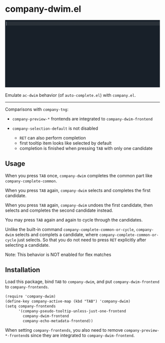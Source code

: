 # company-dwim.el

![screencast](./screencast.gif)

Emulate `ac-dwim` behavior (of `auto-complete.el`) with `company.el`.

----

Comparisons with `company-tng`:

- `company-preview-*` frontends are integrated to `company-dwim-frontend`

- `company-selection-default` is not disabled
  - `RET` can also perform completion
  - first tooltip item looks like selected by default
  - completion is finished when pressing `TAB` with only one candidate

## Usage

When you press `TAB` once, `company-dwim` completes the common part
like `company-complete-common`.

When you press `TAB` again, `company-dwim` selects and completes the
first candidate.

When you press `TAB` again, `company-dwim` undoes the first candidate,
then selects and completes the second candidate instead.

You may press `TAB` again and again to cycle through the candidates.

Unlike the built-in command `company-complete-common-or-cycle`,
`company-dwim` selects and complets a candidate, where
`company-complete-common-or-cycle` just selects. So that you do not
need to press `RET` explicitly after selecting a candidate.

Note: This behavior is NOT enabled for flex matches

## Installation

Load this package, bind `TAB` to `company-dwim`, and put
`company-dwim-frontend` to `company-frontends`.

``` emacs-lisp
(require 'company-dwim)
(define-key company-active-map (kbd "TAB") 'company-dwim)
(setq company-frontends
      '(company-pseudo-tooltip-unless-just-one-frontend
        company-dwim-frontend
        company-echo-metadata-frontend))
```

When setting `company-frontends`, you also need to remove
`company-preview-*-frontend`s since they are integrated to
`company-dwim-frontend`.
